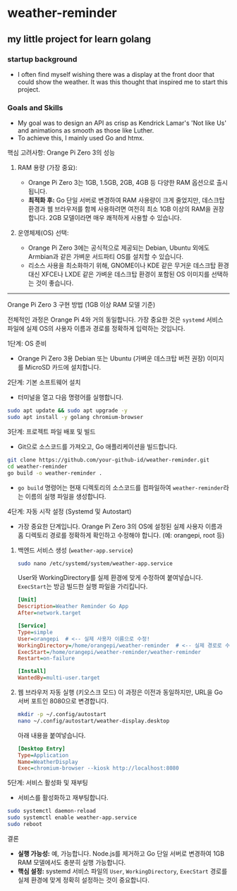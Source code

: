# weather-reminder
## my little project for learn golang

### startup background
- I often find myself wishing there was a display at the front door that could show the weather. It was this thought that inspired me to start this project.

### Goals and Skills
- My goal was to design an API as crisp as Kendrick Lamar's 'Not like Us' and animations as smooth as those like Luther.
- To achieve this, I mainly used Go and htmx.

핵심 고려사항: Orange Pi Zero 3의 성능


   1. RAM 용량 (가장 중요):
       * Orange Pi Zero 3는 1GB, 1.5GB, 2GB, 4GB 등 다양한 RAM 옵션으로 출시됩니다.
       * **최적화 후:** Go 단일 서버로 변경하여 RAM 사용량이 크게 줄었지만, 데스크탑 환경과 웹 브라우저를 함께 사용하려면 여전히 최소 1GB 이상의 RAM을 권장합니다. 2GB 모델이라면 매우 쾌적하게 사용할 수 있습니다.


   2. 운영체제(OS) 선택:
       * Orange Pi Zero 3에는 공식적으로 제공되는 Debian, Ubuntu 외에도 Armbian과 같은 가벼운 서드파티 OS를 설치할 수 있습니다.
       * 리소스 사용을 최소화하기 위해, GNOME이나 KDE 같은 무거운 데스크탑 환경 대신 XFCE나 LXDE 같은 가벼운 데스크탑 환경이 포함된 OS 이미지를 선택하는 것이 좋습니다.

  ---

  Orange Pi Zero 3 구현 방법 (1GB 이상 RAM 모델 기준)


  전체적인 과정은 Orange Pi 4와 거의 동일합니다. 가장 중요한 것은 `systemd` 서비스 파일에 실제 OS의 사용자 이름과 경로를 정확하게 입력하는 것입니다.

  1단계: OS 준비

   * Orange Pi Zero 3용 Debian 또는 Ubuntu (가벼운 데스크탑 버전 권장) 이미지를 MicroSD 카드에 설치합니다.

  2단계: 기본 소프트웨어 설치

   * 터미널을 열고 다음 명령어를 실행합니다.

   ```bash
   sudo apt update && sudo apt upgrade -y
   sudo apt install -y golang chromium-browser
   ```

  3단계: 프로젝트 파일 배포 및 빌드

   * Git으로 소스코드를 가져오고, Go 애플리케이션을 빌드합니다.

   ```bash
   git clone https://github.com/your-github-id/weather-reminder.git
   cd weather-reminder
   go build -o weather-reminder .
   ```
   * `go build` 명령어는 현재 디렉토리의 소스코드를 컴파일하여 `weather-reminder`라는 이름의 실행 파일을 생성합니다.

  4단계: 자동 시작 설정 (Systemd 및 Autostart)


   * 가장 중요한 단계입니다. Orange Pi Zero 3의 OS에 설정된 실제 사용자 이름과 홈 디렉토리 경로를 정확하게 확인하고 수정해야 합니다. (예: orangepi, root 등)


   1. 백엔드 서비스 생성 (`weather-app.service`)

      ```bash
      sudo nano /etc/systemd/system/weather-app.service
      ```

      User와 WorkingDirectory를 실제 환경에 맞게 수정하여 붙여넣습니다. `ExecStart`는 방금 빌드한 실행 파일을 가리킵니다.

      ```ini
      [Unit]
      Description=Weather Reminder Go App
      After=network.target

      [Service]
      Type=simple
      User=orangepi  # <-- 실제 사용자 이름으로 수정!
      WorkingDirectory=/home/orangepi/weather-reminder  # <-- 실제 경로로 수정!
      ExecStart=/home/orangepi/weather-reminder/weather-reminder
      Restart=on-failure

      [Install]
      WantedBy=multi-user.target
      ```

   2. 웹 브라우저 자동 실행 (키오스크 모드)
      이 과정은 이전과 동일하지만, URL을 Go 서버 포트인 8080으로 변경합니다.

      ```bash
      mkdir -p ~/.config/autostart
      nano ~/.config/autostart/weather-display.desktop
      ```

      아래 내용을 붙여넣습니다.

      ```ini
      [Desktop Entry]
      Type=Application
      Name=WeatherDisplay
      Exec=chromium-browser --kiosk http://localhost:8080
      ```

  5단계: 서비스 활성화 및 재부팅

   * 서비스를 활성화하고 재부팅합니다.

   ```bash
   sudo systemctl daemon-reload
   sudo systemctl enable weather-app.service
   sudo reboot
   ```

  결론


   * **실행 가능성:** 예, 가능합니다. Node.js를 제거하고 Go 단일 서버로 변경하여 1GB RAM 모델에서도 충분히 실행 가능합니다.
   * **핵심 설정:** systemd 서비스 파일의 `User`, `WorkingDirectory`, `ExecStart` 경로를 실제 환경에 맞게 정확히 설정하는 것이 중요합니다.
